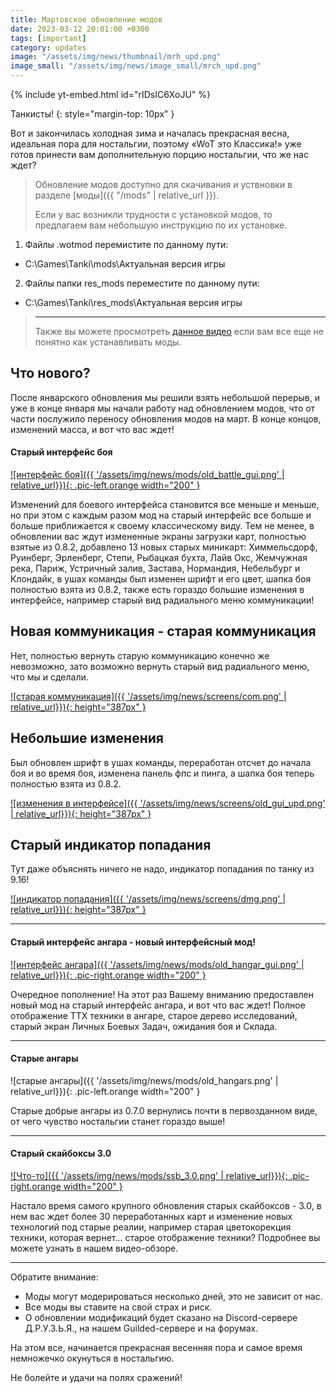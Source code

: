 ```yaml
---
title: Мартовское обновление модов
date: 2023-03-12 20:01:00 +0300
tags: [important]
category: updates
image: "/assets/img/news/thumbnail/mrh_upd.png"
image_small: "/assets/img/news/image_small/mrch_upd.png"
---
```

<p style="display: none">М-м-м... Весна, самая лучшая пора, все цветет и пахнет... И разработчики «WoT это Классика!» готовы предоставить вам одно из глобальных обновлений модов!</p>

{% include yt-embed.html id="rIDsIC6XoJU" %}

Танкисты!
{: style="margin-top: 10px" }

Вот и закончилась холодная зима и началась прекрасная весна, идеальная пора для ностальгии, поэтому «WoT это Классика!» уже готов принести вам дополнительную порцию ностальгии, что же нас ждет?

> Обновление модов доступно для скачивания и уствновки в разделе [моды]({{ "/mods" | relative_url }}).
>
> Если у вас возникли трудности с установкой модов, то предлагаем вам небольшую инструкцию по их установке.
1. Файлы .wotmod перемистите по данному пути:
- C:\Games\Tanki\mods\Актуальная версия игры
2. Файлы папки res_mods переместите по данному пути:
- C:\Games\Tanki\res_mods\Актуальная версия игры
> 
> ---
>
> Также вы можете просмотреть [данное видео](https://www.youtube.com/watch?v=XLn-GLCK1Qk) если вам все еще не понятно как устанавливать моды.

## Что нового?

После январского обновления мы решили взять небольшой перерыв, и уже в конце января мы начали работу над обновлением модов, что от части послужило переносу обновления модов на март. В конце концов, изменений масса, и вот что вас ждет!

#### Старый интерфейс боя

[![интерфейс боя]({{ '/assets/img/news/mods/old_battle_gui.png' | relative_url}}){: .pic-left.orange width="200" }](https://wgmods.net/6287/)

Изменений для боевого интерфейса становится все меньше и меньше, но при этом с каждым разом мод на старый интерфейс все больше и больше приближается к своему классическому виду. Тем не менее, в обновлении вас ждут измененные экраны загрузки карт, полностью взятые из 0.8.2, добавлено 13 новых старых миникарт: Химмельсдорф, Руинберг, Эрленберг, Степи, Рыбацкая бухта, Лайв Окс, Жемчужная река, Париж, Устричный залив, Застава, Нормандия, Небельбург и Клондайк, в ушах команды был изменен шрифт и его цвет, шапка боя полностью взята из 0.8.2, также есть гораздо большие изменения в интерфейсе, например старый вид радиального меню коммуникации!

## Новая коммуникация - старая коммуникация

Нет, полностью вернуть старую коммуникацию конечно же невозможно, зато возможно вернуть старый вид радиального меню, что мы и сделали.

[![старая коммуникация]({{ '/assets/img/news/screens/com.png' | relative_url}}){: height="387px" }](/assets/img/news/screens/com.png)

## Небольшие изменения

Был обновлен шрифт в ушах команды, переработан отсчет до начала боя и во время боя, изменена панель фпс и пинга, а шапка боя теперь полностью взята из 0.8.2.

[![изменения в интерфейсе]({{ '/assets/img/news/screens/old_gui_upd.png' | relative_url}}){: height="387px" }](/assets/img/news/screens/old_gui_upd.png)

## Старый индикатор попадания

Тут даже объяснять ничего не надо, индикатор попадания по танку из 9.16!

[![индикатор попадания]({{ '/assets/img/news/screens/dmg.png' | relative_url}}){: height="387px" }](/assets/img/news/screens/dmg.png)

---

#### Старый интерфейс ангара - новый интерфейсный мод!

[![интерфейс ангара]({{ '/assets/img/news/mods/old_hangar_gui.png' | relative_url}}){: .pic-right.orange width="200" }](https://wgmods.net/6368/)

Очередное пополнение! На этот раз Вашему вниманию предоставлен новый мод на старый интерфейс ангара, и вот что вас ждет! Полное отображение ТТХ техники в ангаре, старое дерево исследований, старый экран Личных Боевых Задач, ожидания боя и Склада.

---

#### Старые ангары

![старые ангары]({{ '/assets/img/news/mods/old_hangars.png' | relative_url}}){: .pic-left.orange width="200" }

Старые добрые ангары из 0.7.0 вернулись почти в первозданном виде, от чего чувство ностальгии станет гораздо выше!

---

#### Старый скайбоксы 3.0

[![Что-то]({{ '/assets/img/news/mods/ssb_3.0.png' | relative_url}}){: .pic-right.orange width="200" }](https://wgmods.net/6288/)

Настало время самого крупного обновления старых скайбоксов - 3.0, в нем вас ждет более 30 переработанных карт и изменение новых технологий под старые реалии, например старая цветокорекция техники, которая вернет... старое отображение техники? Подробнее вы можете узнать в нашем видео-обзоре.

---

Обратите внимание:

- Моды могут модерироваться несколько дней, это не зависит от нас.
- Все моды вы ставите на свой страх и риск.
- О обновлении модификаций будет сказано на Discord-сервере Д.Р.У.З.Ь.Я., на нашем Guilded-сервере и на форумах.

На этом все, начинается прекрасная весенняя пора и самое время немножечко окунуться в ностальгию.

Не болейте и удачи на полях сражений!